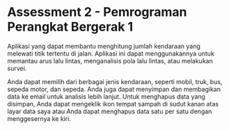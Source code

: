 # Assessment 2 - Pemrograman Perangkat Bergerak 1

Aplikasi yang dapat membantu menghitung jumlah kendaraan yang melewati titik tertentu di jalan. Aplikasi ini dapat menggunakannya untuk memantau arus lalu lintas, menganalisis pola lalu lintas, atau melakukan survei.

Anda dapat memilih dari berbagai jenis kendaraan, seperti mobil, truk, bus, sepeda motor, dan sepeda. Anda juga dapat menyimpan dan membagikan data ke email untuk analisis lebih lanjut. Untuk menghapus data yang disimpan, Anda dapat mengeklik ikon tempat sampah di sudut kanan atas layar data saya atau Anda dapat menghapus data satu per satu dengan menggesernya ke kiri.
